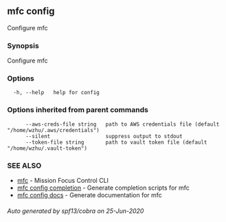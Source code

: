 ## mfc config

Configure mfc

### Synopsis

Configure mfc

### Options

```
  -h, --help   help for config
```

### Options inherited from parent commands

```
      --aws-creds-file string   path to AWS credentials file (default "/home/wzhu/.aws/credentials")
      --silent                  suppress output to stdout
      --token-file string       path to vault token file (default "/home/wzhu/.vault-token")
```

### SEE ALSO

* [mfc](mfc.md)	 - Mission Focus Control CLI
* [mfc config completion](mfc_config_completion.md)	 - Generate completion scripts for mfc
* [mfc config docs](mfc_config_docs.md)	 - Generate documentation for mfc

###### Auto generated by spf13/cobra on 25-Jun-2020
